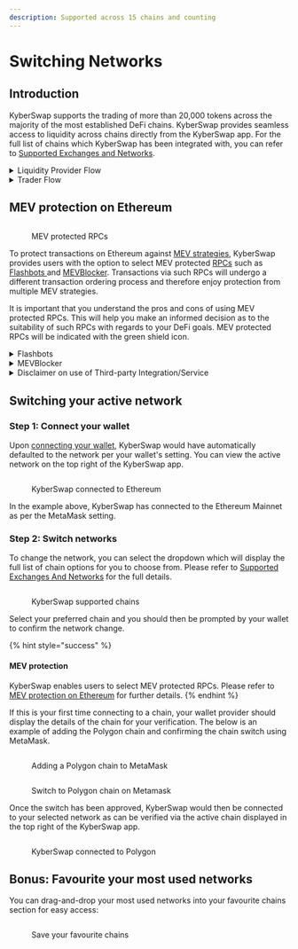 ```yaml
---
description: Supported across 15 chains and counting
---
```


# Switching Networks

## Introduction

KyberSwap supports the trading of more than 20,000 tokens across the majority of the most established DeFi chains. KyberSwap provides seamless access to liquidity across chains directly from the KyberSwap app. For the full list of chains which KyberSwap has been integrated with, you can refer to [Supported Exchanges and Networks](../../../getting-started/supported-exchanges-and-networks.md).

<details>

<summary>Liquidity Provider Flow</summary>

Still deciding on which solution suits you best?&#x20;

* **Overview**: [Earn Yield By Contributing Liquidity](earn-yield-by-contributing-liquidity.md)
* **Detailed comparison**:  [Classic vs Elastic](../../../liquidity-solutions/classic-vs-elastic/)&#x20;

#### Next steps

1. [Connect Your Wallet](connect-your-wallet.md)&#x20;
2. **Switching Networks <-**
3. [Earn Yield By Contributing Liquidity](earn-yield-by-contributing-liquidity.md)

</details>

<details>

<summary>Trader Flow</summary>

1. [Connect Your Wallet ](connect-your-wallet.md)
2. **Switching Networks <-**
3. Get Tokens
   * [Get Crypto With Fiat](get-crypto-with-fiat.md)
   * [Bridge Your Tokens](bridge-your-assets-across-multiple-chains.md)
4. Swap Tokens
   * [Instantly Swap At Superior Rates](instantly-swap-at-superior-rates.md)
   * [Swap At Your Preferred Rates](trade-at-your-preferred-rates.md)
   * [Swap Between Different Tokens Across Chains](swap-between-different-tokens-across-chains.md)

</details>

## MEV protection on Ethereum

<figure><img src="../../../.gitbook/assets/SwitchNetwork_MEVProtection.png" alt=""><figcaption><p>MEV protected RPCs</p></figcaption></figure>

To protect transactions on Ethereum against [MEV strategies](../../../getting-started/foundational-topics/decentralized-finance/maximal-extractable-value-mev.md), KyberSwap provides users with the option to select MEV protected [RPCs](../../../getting-started/foundational-topics/decentralized-technologies/rpc.md) such as [Flashbots ](https://www.flashbots.net/)and [MEVBlocker](https://mevblocker.io/). Transactions via such RPCs will undergo a different transaction ordering process and therefore enjoy protection from multiple MEV strategies.&#x20;

It is important that you understand the pros and cons of using MEV protected RPCs. This will help you make an informed decision as to the suitability of such RPCs with regards to your DeFi goals. MEV protected RPCs will be indicated with the green shield icon.

<details>

<summary>Flashbots</summary>

**What is Flashbots?**

Flashbots Protect [RPC](../../../getting-started/foundational-topics/decentralized-technologies/rpc.md) allows regular users to easily submit their transactions to the Flashbots Auction by using a custom RPC endpoint in their wallet. Everything should be the same for users, except transactions are sent to the Flashbots builder instead of the public mempool.

Key benefits to using the Flashbots RPC endpoint:

* **Frontrunning protection:** your transaction will not be seen by hungry sandwich bots in the public mempool.
*   **No failed transactions:** your transaction will only be included if it doesn't include any reverts, so you don't pay for failed transactions.

    > Note: your transaction could be uncled, emitted to the mempool, and then included on-chain.

Privacy notice: **Flashbots Protect RPC does not track** any kind of user information (i.e. IP, location, etc.). No user information is ever stored or even logged.

Click [here](https://docs.flashbots.net/flashbots-protect/overview) for more information on Flashbots Protect RPC.

**Flashbots on** [**KyberSwap.com**](https://kyberswap.com/swap/ethereum)

KyberSwap provides its user the option to conveniently connect to the Flashbots RPC when trading on the Ethereum mainnet.

</details>

<details>

<summary>MEVBlocker</summary>

**What is MEVBlocker?**

MEV Blocker facilitates an auction between a network of “searchers” who are given the opportunity to backrun your transactions. In return, they protect you from frontrunning and sandwich attacks - the nasty types of MEV that exploit Ethereum users every day.

Click [here](https://mevblocker.io/) for more information on MEVBlocker.

**MEVBlocker on** [**KyberSwap.com**](https://kyberswap.com/swap/ethereum)

KyberSwap provides its user the option to conveniently connect to the MEVBlocker RPC when trading on the Ethereum mainnet.

</details>

<details>

<summary>Disclaimer on use of Third-party Integration/Service</summary>

For ease of communication, KyberSwap is referred to as "we" in this disclaimer. Any natural persons or other entities who engages in any activities on KyberSwap shall be considered as the user of KyberSwap, and is referred to as "you" in the disclaimer. We hereby remind you of the risks involved in using third-party services (referred to herein as “third-party services”).

1. Your use of any third-party services on KyberSwap is your personal decision and we have no control over it.
2. We are not responsible for the audit of any third-party services, nor do we make any commitments or guarantees on the validity, accuracy, correctness, reliability, quality, stability, completeness and/or timeliness of the technology and information involved in such third-party services and their associated services.
3. You are solely responsible for all outcomes arising from your choice to use the third-party services and their associated services.
4. You shall make your own judgement and evaluation as to whether any third-party services and its associated services comply with the applicable laws, regulations and relevant policy requirements of your jurisdiction. We do not provide any recommendation and opinions on this subject apart from recommending you to strictly abide by the laws and regulations of your jurisdiction.
5. Outcomes and occurrences which arise out of your use of any third-party services, including but not limited to legal issues, contract liability issues, and economic loss issues, shall be resolved between you and the relevant third-party services. We are not responsible for the resolution of any outcomes or disputes arising from your choice to use the third-party services.
6. We will not share any information with any third-party services unless under your consent. Once we receive your consent, you shall be solely responsible for all legal liabilities and disputes resulting from any third-party services access to your personal information and such labilities and disputes shall be resolved between you and the relevant third-party services.

**Our provision of access to third-party services on KyberSwap does not amount to any kind of recommendation, endorsement, or advice to use any third-party services or its associated services.**

</details>

## Switching your active network

### **Step 1: Connect your wallet**

Upon [connecting your wallet](connect-your-wallet.md), KyberSwap would have automatically defaulted to the network per your wallet's setting. You can view the active network on the top right of the KyberSwap app.

<figure><img src="../../../.gitbook/assets/image (132).png" alt=""><figcaption><p>KyberSwap connected to Ethereum</p></figcaption></figure>

In the example above, KyberSwap has connected to the Ethereum Mainnet as per the MetaMask setting.&#x20;

### **Step 2: Switch networks**

To change the network, you can select the dropdown which will display the full list of chain options for you to choose from. Please refer to [Supported Exchanges And Networks](../../../getting-started/supported-exchanges-and-networks.md) for the full details.

<figure><img src="../../../.gitbook/assets/UserGuide_SwitchNetwork_SelectChain.png" alt=""><figcaption><p>KyberSwap supported chains</p></figcaption></figure>

Select your preferred chain and you should then be prompted by your wallet to confirm the network change.&#x20;

{% hint style="success" %}
#### MEV protection

KyberSwap enables users to select MEV protected RPCs. Please refer to [MEV protection on Ethereum](selecting-preferred-network.md#mev-protection-on-ethereum) for further details.
{% endhint %}

If this is your first time connecting to a chain, your wallet provider should display the details of the chain for your verification. The below is an example of adding the Polygon chain and confirming the chain switch using MetaMask.

<figure><img src="../../../.gitbook/assets/image (3).png" alt=""><figcaption><p>Adding a Polygon chain to MetaMask</p></figcaption></figure>

<figure><img src="../../../.gitbook/assets/image (30).png" alt=""><figcaption><p>Switch to Polygon chain on Metamask</p></figcaption></figure>

Once the switch has been approved, KyberSwap would then be connected to your selected network as can be verified via the active chain displayed in the top right of the KyberSwap app.

<figure><img src="../../../.gitbook/assets/image (121).png" alt=""><figcaption><p>KyberSwap connected to Polygon</p></figcaption></figure>

## Bonus: Favourite your most used networks

You can drag-and-drop your most used networks into your favourite chains section for easy access:

<figure><img src="../../../.gitbook/assets/UserGuide_SwitchNetwork_FavChain (1).gif" alt=""><figcaption><p>Save your favourite chains</p></figcaption></figure>
